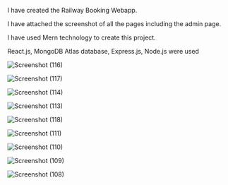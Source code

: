 I have created the Railway Booking Webapp.

I have attached the screenshot of all the pages including the admin page.

I have used Mern technology to create this project.

React.js, MongoDB Atlas database, Express.js, Node.js were used

![Screenshot (116)](https://github.com/user-attachments/assets/0828609c-f880-45b1-ba79-318ccd5f5138)

![Screenshot (117)](https://github.com/user-attachments/assets/8b3923bd-af32-4b6a-bfa1-98013027989a)

![Screenshot (114)](https://github.com/user-attachments/assets/44ba8b07-621f-4edc-9477-5fc6daaccb59)

![Screenshot (113)](https://github.com/user-attachments/assets/99e2c068-cbea-43ac-86a1-11c45b76d9e6)

![Screenshot (118)](https://github.com/user-attachments/assets/0cf9856d-705a-414d-9efa-f5452686e7b8)

![Screenshot (111)](https://github.com/user-attachments/assets/9a6fa32e-9800-4a93-a099-85f68c5c2663)

![Screenshot (110)](https://github.com/user-attachments/assets/e85d792c-ead5-4b92-bc15-3068941af1b0)

![Screenshot (109)](https://github.com/user-attachments/assets/7980d0e8-1dd2-4e6f-bd7d-46d659d746bb)

![Screenshot (108)](https://github.com/user-attachments/assets/66f7bfe4-ae52-413b-b3fd-2dd47eece424)

